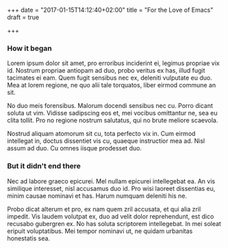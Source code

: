 +++
date = "2017-01-15T14:12:40+02:00"
title = "For the Love of Emacs"
draft = true

+++

### How it began

Lorem ipsum dolor sit amet, pro erroribus inciderint ei, legimus propriae vix id. Nostrum propriae antiopam ad duo, probo veritus ex has, illud fugit tacimates ei eam. Quem fugit sensibus nec ex, deleniti vulputate eu duo. Mea at lorem regione, ne quo alii tale torquatos, liber eirmod commune an sit.

No duo meis forensibus. Malorum docendi sensibus nec cu. Porro dicant soluta ut vim. Vidisse sadipscing eos et, mei vocibus omittantur ne, sea eu clita tollit. Pro no regione nostrum salutatus, qui no brute meliore scaevola.

Nostrud aliquam atomorum sit cu, tota perfecto vix in. Cum eirmod intellegat in, doctus dissentiet vis cu, quaeque instructior mea ad. Nisl assum ad duo. Cu omnes iisque prodesset duo.

### But it didn't end there

Nec ad labore graeco epicurei. Mel nullam epicurei intellegebat ea. An vis similique interesset, nisl accusamus duo id. Pro wisi laoreet dissentias eu, minim causae nominavi et has. Harum numquam deleniti his ne.

Probo dicat alterum et pro, ex nam quem zril accusata, et qui alia zril impedit. Vis laudem volutpat ex, duo ad velit dolor reprehendunt, est dico recusabo gubergren ex. No has soluta scriptorem intellegebat. In mei soleat eripuit voluptatibus. Mei tempor nominavi ut, ne quidam urbanitas honestatis sea.


